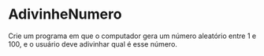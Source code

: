 # AdivinheNumero
Crie um programa em que o computador gera um número aleatório entre 1 e 100, e o usuário deve adivinhar qual é esse número.
